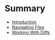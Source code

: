# Summary

* [Introduction](README.md)
* [Navigating Files](navigating_files.md)
* [Working With Diffs](working_with_diffs.md)


